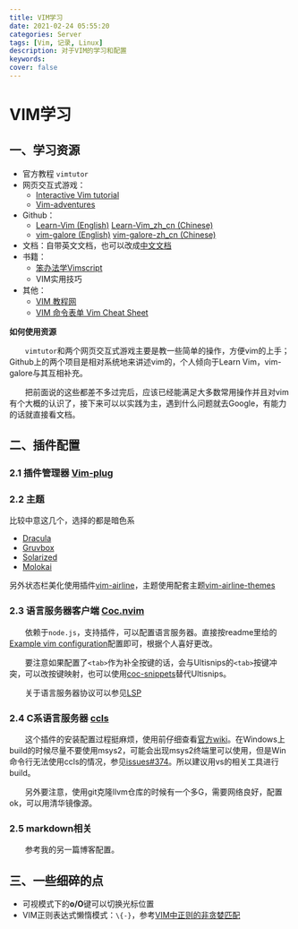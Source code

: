 ```yaml
---
title: VIM学习
date: 2021-02-24 05:55:20
categories: Server
tags: [Vim, 记录, Linux]
description: 对于VIM的学习和配置
keywords: 
cover: false
---
```

# VIM学习

## 一、学习资源

- 官方教程 `vimtutor`
- 网页交互式游戏：
  - [Interactive Vim tutorial](https://www.openvim.com/tutorial.html)
  - [Vim-adventures](https://vim-adventures.com/)
- Github：
  - [Learn-Vim (English)](https://github.com/iggredible/Learn-Vim) [Learn-Vim_zh_cn (Chinese)](https://github.com/wsdjeg/Learn-Vim_zh_cn)
  - [vim-galore (English)](https://github.com/mhinz/vim-galore) [vim-galore-zh_cn (Chinese)](https://github.com/wsdjeg/vim-galore-zh_cn#%E4%BB%80%E4%B9%88%E6%98%AF-vim)
- 文档：自带英文文档，也可以改成[中文文档](https://github.com/yianwillis/vimcdoc)
- 书籍：
  - [笨办法学Vimscript](https://www.kancloud.cn/kancloud/learn-vimscript-the-hard-way/49321)
  - VIM实用技巧
- 其他：
  - [VIM 教程网](https://vimjc.com/archives/)
  - [VIM 命令表单 Vim Cheat Sheet](https://vim.rtorr.com/lang/zh_cn)

**如何使用资源**

&emsp;&emsp;`vimtutor`和两个网页交互式游戏主要是教一些简单的操作，方便vim的上手；Github上的两个项目是相对系统地来讲述vim的，个人倾向于Learn Vim，vim-galore与其互相补充。

&emsp;&emsp;把前面说的这些都差不多过完后，应该已经能满足大多数常用操作并且对vim有个大概的认识了，接下来可以以实践为主，遇到什么问题就去Google，有能力的话就直接看文档。

## 二、插件配置

### 2.1 插件管理器 [Vim-plug](https://github.com/junegunn/vim-plug)

### 2.2 主题

比较中意这几个，选择的都是暗色系

- [Dracula](https://draculatheme.com/)
- [Gruvbox](https://github.com/morhetz/gruvbox)
- [Solarized](https://github.com/altercation/vim-colors-solarized)
- [Molokai](https://github.com/tomasr/molokai)

另外状态栏美化使用插件[vim-airline](https://github.com/vim-airline/vim-airline)，主题使用配套主题[vim-airline-themes](https://github.com/vim-airline/vim-airline-themes)

### 2.3 语言服务器客户端 [Coc.nvim](https://github.com/neoclide/coc.nvim)

&emsp;&emsp;依赖于`node.js`，支持插件，可以配置语言服务器。直接按readme里给的[Example vim configuration](https://github.com/neoclide/coc.nvim#example-vim-configuration)配置即可，根据个人喜好更改。

&emsp;&emsp;要注意如果配置了`<tab>`作为补全按键的话，会与Ultisnips的`<tab>`按键冲突，可以改按键映射，也可以使用[coc-snippets](https://github.com/neoclide/coc-snippets)替代Ultisnips。

&emsp;&emsp;关于语言服务器协议可以参见[LSP](https://microsoft.github.io/language-server-protocol/)


### 2.4 C系语言服务器 [ccls](https://github.com/MaskRay/ccls)

&emsp;&emsp;这个插件的安装配置过程挺麻烦，使用前仔细查看[官方wiki](https://github.com/MaskRay/ccls/wiki)。在Windows上build的时候尽量不要使用msys2，可能会出现msys2终端里可以使用，但是Win命令行无法使用ccls的情况，参见[issues#374](https://github.com/MaskRay/ccls/issues/374)。所以建议用vs的相关工具进行build。

&emsp;&emsp;另外要注意，使用git克隆llvm仓库的时候有一个多G，需要网络良好，配置ok，可以用清华镜像源。

### 2.5 markdown相关

&emsp;&emsp;参考我的另一篇博客配置。

## 三、一些细碎的点

- 可视模式下的**o/O**键可以切换光标位置
- VIM正则表达式懒惰模式：`\{-}`，参考[VIM中正则的非贪婪匹配](http://blog.sina.com.cn/s/blog_3cf5c5ca0100wfmw.html)

